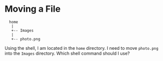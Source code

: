 # Moving a File

```text
  home
   |
   +-- Images
   |
   +-- photo.png
```

Using the shell, I am located in the `home` directory.
I need to move `photo.png` into the `Images` directory.
Which shell command should I use?
